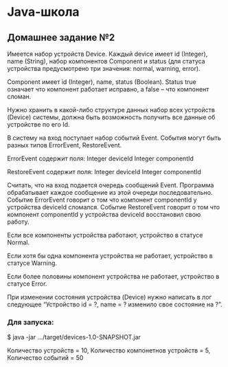 # Java-школа
## Домашнее задание №2
Имеется набор устройств Device. Каждый device имеет id (Integer), name (String), набор компонентов Component и status (для статуса устройства предусмотрено три значения: normal, warning, error).

Component имеет id (Integer), name, status (Boolean). Status true означает что компонент работает исправно, а false – что компонент сломан.

Нужно хранить в какой-либо структуре данных набор всех устройств (Device) системы, должна быть возможность получить все данные об устройстве по его Id.
 
В систему на вход поступает набор событий Event. События могут быть разных типов ErrorEvent, RestoreEvent.

ErrorEvent содержит поля:
Integer deviceId
Integer componentId
 
RestoreEvent содержит поля:
Integer deviceId
Integer componentId

Считать, что на вход подается очередь сообщений Event. Программа обрабатывает каждое сообщение из этой очереди последовательно. Событие ErrorEvent говорит о том что компонент componentId у устройства deviceId сломался. Событие RestoreEvent говорит о том что компонент componentId у устройства deviceId восстановил свою работу.
 
Если все компоненты устройства работают, устройство в статусе Normal.

Если хотя бы одна компонента устройства не работает, устройство в статусе Warning.

Если более половины компонент устройства не работает, устройство в статусе Error.

При изменении состояния устройства (Device) нужно написать в лог следующее
“Устройство id = ?, name = ? изменило свое состояние на ?”.

### Для запуска:
$ java -jar .../target/devices-1.0-SNAPSHOT.jar

Количество устройств = 10,
Количество компонетнов устройств = 5,
Количество событий = 50
